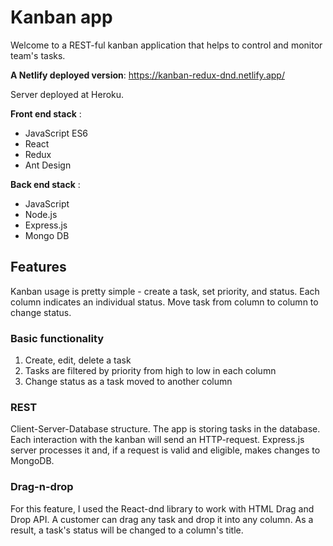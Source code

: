 
# Kanban app
  
Welcome to a REST-ful kanban application that helps to control and monitor team's tasks.
  
**A Netlify deployed version**:  https://kanban-redux-dnd.netlify.app/

Server deployed at Heroku.

**Front end stack** : 
- JavaScript ES6
- React 
- Redux 
- Ant Design

**Back end stack** : 
- JavaScript
- Node.js
- Express.js
- Mongo DB
  
## Features  
  
Kanban usage is pretty simple - create a task, set priority, and status. 
Each column indicates an individual status. Move task from column to column to change status. 
  
### Basic functionality  

1. Create, edit, delete a task  
2. Tasks are filtered by priority from high to low in each column
3. Change status as a task moved to another column
  
### REST  
  
Client-Server-Database structure. The app is storing tasks in the database. Each interaction with the kanban will send an HTTP-request. Express.js server processes it and, if a request is valid and eligible, makes changes to MongoDB.
  
### Drag-n-drop  
  
For this feature, I used the React-dnd library to work with HTML Drag and Drop API. A customer can drag any task and drop it into any column. As a result, a task's status will be changed to a column's title.